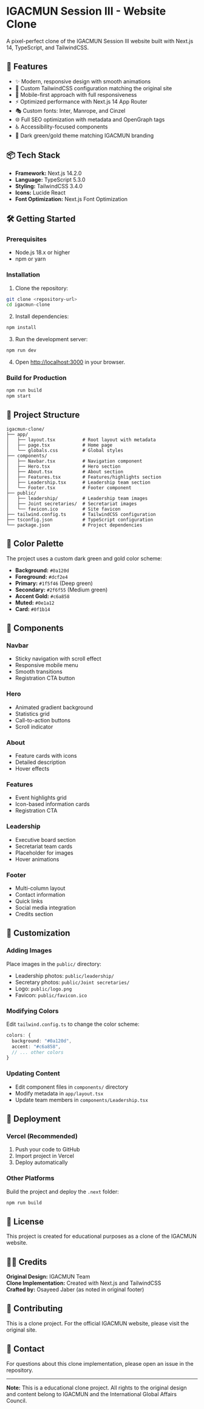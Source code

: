 # IGACMUN Session III - Website Clone

A pixel-perfect clone of the IGACMUN Session III website built with Next.js 14, TypeScript, and TailwindCSS.

## 🚀 Features

- ✨ Modern, responsive design with smooth animations
- 🎨 Custom TailwindCSS configuration matching the original site
- 📱 Mobile-first approach with full responsiveness
- ⚡ Optimized performance with Next.js 14 App Router
- 🎭 Custom fonts: Inter, Manrope, and Cinzel
- 🌐 Full SEO optimization with metadata and OpenGraph tags
- ♿ Accessibility-focused components
- 🎯 Dark green/gold theme matching IGACMUN branding

## 📦 Tech Stack

- **Framework:** Next.js 14.2.0
- **Language:** TypeScript 5.3.0
- **Styling:** TailwindCSS 3.4.0
- **Icons:** Lucide React
- **Font Optimization:** Next.js Font Optimization

## 🛠️ Getting Started

### Prerequisites

- Node.js 18.x or higher
- npm or yarn

### Installation

1. Clone the repository:
```bash
git clone <repository-url>
cd igacmun-clone
```

2. Install dependencies:
```bash
npm install
```

3. Run the development server:
```bash
npm run dev
```

4. Open [http://localhost:3000](http://localhost:3000) in your browser.

### Build for Production

```bash
npm run build
npm start
```

## 📁 Project Structure

```
igacmun-clone/
├── app/
│   ├── layout.tsx          # Root layout with metadata
│   ├── page.tsx            # Home page
│   └── globals.css         # Global styles
├── components/
│   ├── Navbar.tsx          # Navigation component
│   ├── Hero.tsx            # Hero section
│   ├── About.tsx           # About section
│   ├── Features.tsx        # Features/highlights section
│   ├── Leadership.tsx      # Leadership team section
│   └── Footer.tsx          # Footer component
├── public/
│   ├── leadership/         # Leadership team images
│   ├── Joint secretaries/  # Secretariat images
│   └── favicon.ico         # Site favicon
├── tailwind.config.ts      # TailwindCSS configuration
├── tsconfig.json           # TypeScript configuration
└── package.json            # Project dependencies
```

## 🎨 Color Palette

The project uses a custom dark green and gold color scheme:

- **Background:** `#0a120d`
- **Foreground:** `#dcf2e4`
- **Primary:** `#1f5f46` (Deep green)
- **Secondary:** `#2f6f55` (Medium green)
- **Accent Gold:** `#c6a858`
- **Muted:** `#0e1a12`
- **Card:** `#0f1b14`

## 🌟 Components

### Navbar
- Sticky navigation with scroll effect
- Responsive mobile menu
- Smooth transitions
- Registration CTA button

### Hero
- Animated gradient background
- Statistics grid
- Call-to-action buttons
- Scroll indicator

### About
- Feature cards with icons
- Detailed description
- Hover effects

### Features
- Event highlights grid
- Icon-based information cards
- Registration CTA

### Leadership
- Executive board section
- Secretariat team cards
- Placeholder for images
- Hover animations

### Footer
- Multi-column layout
- Contact information
- Quick links
- Social media integration
- Credits section

## 📝 Customization

### Adding Images

Place images in the `public/` directory:
- Leadership photos: `public/leadership/`
- Secretary photos: `public/Joint secretaries/`
- Logo: `public/logo.png`
- Favicon: `public/favicon.ico`

### Modifying Colors

Edit `tailwind.config.ts` to change the color scheme:

```typescript
colors: {
  background: "#0a120d",
  accent: "#c6a858",
  // ... other colors
}
```

### Updating Content

- Edit component files in `components/` directory
- Modify metadata in `app/layout.tsx`
- Update team members in `components/Leadership.tsx`

## 🚀 Deployment

### Vercel (Recommended)

1. Push your code to GitHub
2. Import project in Vercel
3. Deploy automatically

### Other Platforms

Build the project and deploy the `.next` folder:

```bash
npm run build
```

## 📄 License

This project is created for educational purposes as a clone of the IGACMUN website.

## 👨‍💻 Credits

**Original Design:** IGACMUN Team  
**Clone Implementation:** Created with Next.js and TailwindCSS  
**Crafted by:** Osayeed Jaber (as noted in original footer)

## 🤝 Contributing

This is a clone project. For the official IGACMUN website, please visit the original site.

## 📧 Contact

For questions about this clone implementation, please open an issue in the repository.

---

**Note:** This is a educational clone project. All rights to the original design and content belong to IGACMUN and the International Global Affairs Council.
